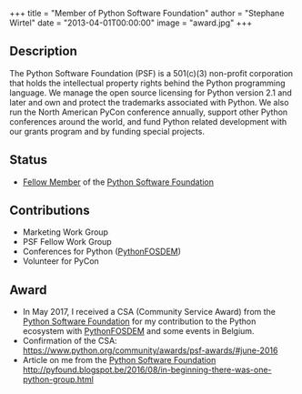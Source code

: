 +++
title = "Member of Python Software Foundation"
author = "Stephane Wirtel"
date = "2013-04-01T00:00:00"
image = "award.jpg"
+++

## Description

The Python Software Foundation (PSF) is a 501(c)(3) non-profit corporation that holds the intellectual property rights behind the Python programming language. We manage the open source licensing for Python version 2.1 and later and own and protect the trademarks associated with Python. We also run the North American PyCon conference annually, support other Python conferences around the world, and fund Python related development with our grants program and by funding special projects.

## Status

* [Fellow Member](https://www.python.org/psf/members/) of the [Python Software Foundation](https://www.python.org/psf/)

## Contributions

* Marketing Work Group
* PSF Fellow Work Group
* Conferences for Python ([PythonFOSDEM](https://python-fosdem.org))
* Volunteer for PyCon

## Award

* In May 2017, I received a CSA (Community Service Award) from the [Python Software Foundation](https://www.python.org/psf/) for my contribution to the Python ecosystem with [PythonFOSDEM](https://python-fosdem.org) and some events in Belgium.
* Confirmation of the CSA: https://www.python.org/community/awards/psf-awards/#june-2016
* Article on me from the [Python Software Foundation](https://www.python.org/psf/) http://pyfound.blogspot.be/2016/08/in-beginning-there-was-one-python-group.html
